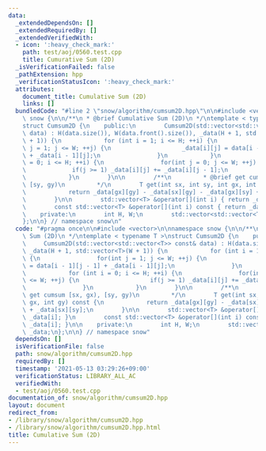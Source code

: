 ```yaml
---
data:
  _extendedDependsOn: []
  _extendedRequiredBy: []
  _extendedVerifiedWith:
  - icon: ':heavy_check_mark:'
    path: test/aoj/0560.test.cpp
    title: Cumurative Sum (2D)
  _isVerificationFailed: false
  _pathExtension: hpp
  _verificationStatusIcon: ':heavy_check_mark:'
  attributes:
    document_title: Cumulative Sum (2D)
    links: []
  bundledCode: "#line 2 \"snow/algorithm/cumsum2D.hpp\"\n\n#include <vector>\n\nnamespace\
    \ snow {\n\n/**\n * @brief Cumulative Sum (2D)\n */\ntemplate < typename T >\n\
    struct Cumsum2D {\n    public:\n        Cumsum2D(std::vector<std::vector<T>> const&\
    \ data) : H(data.size()), W(data.front().size()), _data(H + 1, std::vector<T>(W\
    \ + 1)) {\n            for (int i = 1; i <= H; ++i) {\n                for(int\
    \ j = 1; j <= W; ++j) {\n                    _data[i][j] = data[i - 1][j - 1]\
    \ + _data[i - 1][j];\n                }\n            }\n            for (int i\
    \ = 0; i <= H; ++i) {\n                for(int j = 0; j <= W; ++j) {\n       \
    \             if(j >= 1) _data[i][j] += _data[i][j - 1];\n                }\n\
    \            }\n        }\n\n        /**\n         * @brief get cumsum [sx, gx),\
    \ [sy, gy)\n         */\n        T get(int sx, int sy, int gx, int gy) const {\n\
    \            return _data[gx][gy] - _data[sx][gy] - _data[gx][sy] + _data[sx][sy];\n\
    \        }\n\n        std::vector<T> &operator[](int i) { return _data[i]; }\n\
    \        const std::vector<T> &operator[](int i) const { return _data[i]; }\n\n\
    \    private:\n        int H, W;\n        std::vector<std::vector<T>> _data;\n\
    };\n\n} // namespace snow\n"
  code: "#pragma once\n\n#include <vector>\n\nnamespace snow {\n\n/**\n * @brief Cumulative\
    \ Sum (2D)\n */\ntemplate < typename T >\nstruct Cumsum2D {\n    public:\n   \
    \     Cumsum2D(std::vector<std::vector<T>> const& data) : H(data.size()), W(data.front().size()),\
    \ _data(H + 1, std::vector<T>(W + 1)) {\n            for (int i = 1; i <= H; ++i)\
    \ {\n                for(int j = 1; j <= W; ++j) {\n                    _data[i][j]\
    \ = data[i - 1][j - 1] + _data[i - 1][j];\n                }\n            }\n\
    \            for (int i = 0; i <= H; ++i) {\n                for(int j = 0; j\
    \ <= W; ++j) {\n                    if(j >= 1) _data[i][j] += _data[i][j - 1];\n\
    \                }\n            }\n        }\n\n        /**\n         * @brief\
    \ get cumsum [sx, gx), [sy, gy)\n         */\n        T get(int sx, int sy, int\
    \ gx, int gy) const {\n            return _data[gx][gy] - _data[sx][gy] - _data[gx][sy]\
    \ + _data[sx][sy];\n        }\n\n        std::vector<T> &operator[](int i) { return\
    \ _data[i]; }\n        const std::vector<T> &operator[](int i) const { return\
    \ _data[i]; }\n\n    private:\n        int H, W;\n        std::vector<std::vector<T>>\
    \ _data;\n};\n\n} // namespace snow"
  dependsOn: []
  isVerificationFile: false
  path: snow/algorithm/cumsum2D.hpp
  requiredBy: []
  timestamp: '2021-05-13 03:29:26+09:00'
  verificationStatus: LIBRARY_ALL_AC
  verifiedWith:
  - test/aoj/0560.test.cpp
documentation_of: snow/algorithm/cumsum2D.hpp
layout: document
redirect_from:
- /library/snow/algorithm/cumsum2D.hpp
- /library/snow/algorithm/cumsum2D.hpp.html
title: Cumulative Sum (2D)
---
```

